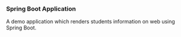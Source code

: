 ### Spring Boot Application
A demo application which renders students information on web using Spring Boot.
